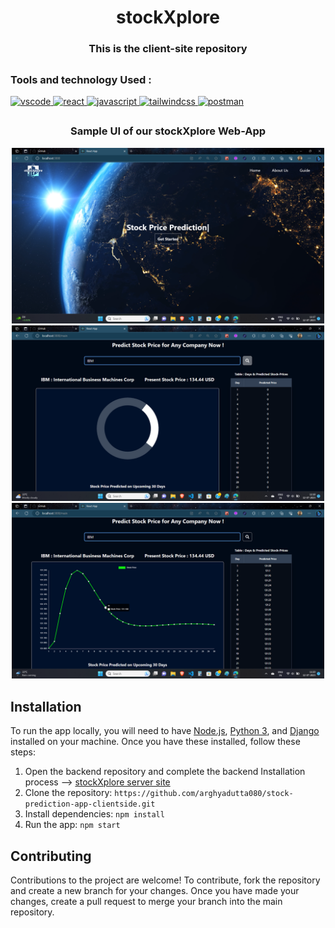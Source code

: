 <h1 align='center'>stockXplore</h1>

<h3 align='center'>This is the client-site repository</h3>



## <h3> Tools and technology Used : </h3>
<p>
<a href="https://code.visualstudio.com/" target="_blank" rel="noreferrer"> <img src="https://skillicons.dev/icons?i=vscode" alt="vscode" width="45" height="45"/> </a>
<a href="https://reactjs.org/" target="_blank" rel="noreferrer"> <img src="https://skillicons.dev/icons?i=react" alt="react" width="45" height="45"/> </a> 
<a href="https://developer.mozilla.org/en-US/docs/Web/JavaScript" target="_blank" rel="noreferrer"> <img src="https://skillicons.dev/icons?i=javascript" alt="javascript" width="45" height="45"/> </a>
<a href="https://getbootstrap.com" target="_blank" rel="noreferrer"> <img src="https://skillicons.dev/icons?i=tailwind" alt="tailwindcss" width="45" height="45"/> </a>
<a href="https://www.postman.com/" target="_blank" rel="noreferrer"> <img src="https://skillicons.dev/icons?i=postman" alt="postman" width="45" height="45"/> </a>
</p>

## <h3 align='center'> Sample UI of our stockXplore Web-App </h3>
<p align='center'>
<img src="UI/Screenshot (968).png" alt="Screenshot of Home Screen" width="500">
<img src="UI/Screenshot (969).png" alt="Screenshot of Food items Screen" width="500">
<img src="UI/Screenshot (972).png" alt="Screenshot of Delivery Screen" width="500">
<p>

## Installation

To run the app locally, you will need to have [Node.js](https://nodejs.org/), [Python 3](https://www.python.org), and [Django](https://www.djangoproject.com/) installed on your machine. Once you have these installed, follow these steps:

1. Open the backend repository and complete the backend Installation process --> [stockXplore server site](https://github.com/arghyadutta080/stock-prediction-app-server.git)
2. Clone the repository: `https://github.com/arghyadutta080/stock-prediction-app-clientside.git`
3. Install dependencies: `npm install`
4. Run the app: `npm start`

## Contributing

Contributions to the project are welcome! To contribute, fork the repository and create a new branch for your changes. Once you have made your changes, create a pull request to merge your branch into the main repository.
